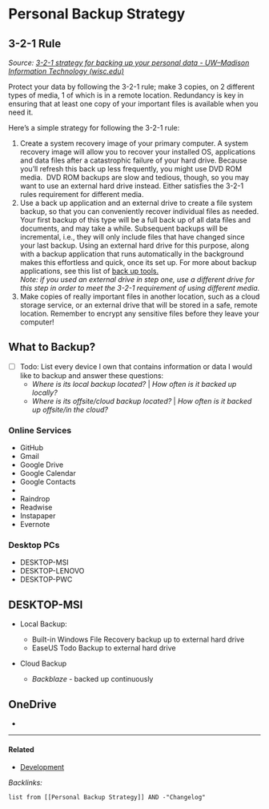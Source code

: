 # Personal Backup Strategy

## 3-2-1 Rule

*Source: [3-2-1 strategy for backing up your personal data - UW–⁠Madison Information Technology (wisc.edu)](https://it.wisc.edu/news/3-2-1-backup-strategy/)*

Protect your data by following the 3-2-1 rule; make 3 copies, on 2 different types of media, 1 of which is in a remote location. Redundancy is key in ensuring that at least one copy of your important files is available when you need it. 

Here’s a simple strategy for following the 3-2-1 rule:

1. Create a system recovery image of your primary computer. A system recovery image will allow you to recover your installed OS, applications and data files after a catastrophic failure of your hard drive. Because you’ll refresh this back up less frequently, you might use DVD ROM media.  DVD ROM backups are slow and tedious, though, so you may want to use an external hard drive instead. Either satisfies the 3-2-1 rules requirement for different media.
1. Use a back up application and an external drive to create a file system backup, so that you can conveniently recover individual files as needed. Your first backup of this type will be a full back up of all data files and documents, and may take a while. Subsequent backups will be incremental, i.e., they will only include files that have changed since your last backup. Using an external hard drive for this purpose, along with a backup application that runs automatically in the background makes this effortless and quick, once its set up. For more about backup applications, see this list of [back up tools.](https://kb.wisc.edu/page.php?id=20504)  
   *Note: if you used an external drive in step one, use a different drive for this step in order to meet the 3-2-1 requirement of using different media.*
1. Make copies of really important files in another location, such as a cloud storage service, or an external drive that will be stored in a safe, remote location. Remember to encrypt any sensitive files before they leave your computer!

## What to Backup?

* [ ] Todo: List every device I own that contains information or data I would like to backup and answer these questions:
  * *Where is its local backup located?* | *How often is it backed up locally?*
  * *Where is its offsite/cloud backup located?* | *How often is it backed up offsite/in the cloud?*

### Online Services

* GitHub
* Gmail
* Google Drive
* Google Calendar
* Google Contacts
* 
* Raindrop
* Readwise
* Instapaper
* Evernote

### Desktop PCs

* DESKTOP-MSI
* DESKTOP-LENOVO
* DESKTOP-PWC

## DESKTOP-MSI

* Local Backup:
  
  * Built-in Windows File Recovery backup up to external hard drive
  * EaseUS Todo Backup to external hard drive
* Cloud Backup
  
  * *Backblaze* - backed up continuously

## OneDrive

* 

---

#### Related

* [Development](../2-Areas/MOCs/Development.md)

*Backlinks:*

````dataview
list from [[Personal Backup Strategy]] AND -"Changelog"
````
